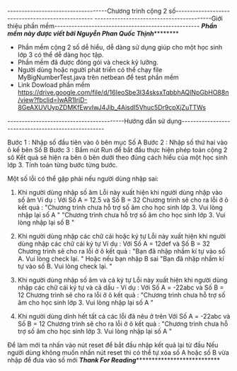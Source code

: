 ﻿-----------------------------------Chương trình cộng 2 số-------------------------------------------------
-----------------------------------------Giới thiệu phần mềm---------------------------------------------------
***************************Phần mềm này được viết bởi Nguyễn Phan Quốc Thịnh***********************************
* Phần mềm cộng 2 số dễ hiểu, dễ dàng sử dụng giúp cho một học sinh lớp 3 có thể dễ dàng học tập.
* Phần mềm đã được đóng gói và check kỹ lưỡng.
* Người dùng hoặc người phát triển có thể chạy file MyBigNumberTest.java trên netbean để test phần mềm
* Link Dowload phần mềm https://drive.google.com/file/d/16IeoSbe3I34sksxTqbbhAQINpGbHO88n/view?fbclid=IwAR1IrjD-8GeAXUVUypZDMKfEwvIwJ4Jib_4AisdI5Vhuc5Dr9cpXjZuTTWs

-----------------------------------------Hướng dẫn sử dụng---------------------------------------------------

Bước 1 : Nhập số đầu tiên vào ô bên mục Số A
Bước 2 : Nhập số thứ hai vào ô kế bên Số B
Bước 3 : Bấm nút Run để bắt đầu thực hiện phép toán cộng 2 sô
Kết quả sẽ hiện ra bên ô bên dưới theo đúng cách hiểu của một học sinh lớp 3. Tính toán từng bước từng bước.

Một số lỗi có thể gặp phải nếu người dùng nhập sai: 

1. Khi người dùng nhập số âm
   Lỗi này xuất hiện khi người dùng nhập vào số âm
   Ví dụ : 
   Với Số A = 12.5 và Số B = 32
   Chương trình sẽ cho ra lỗi ở ô kết quả : 
	"Chương trình chưa hỗ trợ số âm cho học sinh lớp 3. Vui lòng nhập lại số A "
        "Chương trình chưa hỗ trợ số âm cho học sinh lớp 3. Vui lòng nhập lại số B "

2. Khi người dùng nhập các chữ cái hoặc ký tự
   Lỗi này xuất hiện khi người dùng nhập các chữ cái ký tự
   Ví dụ :
   Với Số A = 12def và Số B = 32
   Chương trình sẽ cho ra lỗi ở ô kết quả : 
	"Bạn đã nhập nhầm kí tự vào số A. Vui lòng check lại. "
	Hoặc nếu bạn nhập B sai
        "Bạn đã nhập nhầm kí tự vào số B. Vui lòng check lại. "


3. Khi người dùng nhập số âm và cả ký tự
   Lỗi này xuất hiện khi người dùng nhập các chữ cái ký tự và cả dấu -
   Ví dụ :
   Với Số A = -22abc và Số B = 12 
   Chương trình sẽ cho ra lỗi ở ô kết quả : 
	"Chương trình chưa hỗ trợ số âm cho học sinh lớp 3. Vui lòng nhập lại số A "

4. Khi người dùng dính hết tất cả các lỗi đã nêu ở trên
   Với Số A = -22abc và Số B = 12 
   Chương trình sẽ cho ra lỗi ở ô kết quả : 
	"Chương trình chưa hỗ trợ số âm cho học sinh lớp 3. Vui lòng nhập lại số A "
   
Để làm mới ta nhấn vào nút reset để bắt đầu nhập kết quả lại từ đầu
Nếu người dùng không muốn nhấn nút reset thì có thể tự xóa số A hoặc số B vừa nhập để đưa vào số mới
*************************Thank For Reading****************************************************